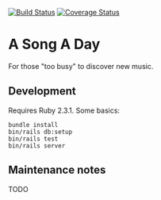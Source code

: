 [![Build Status](https://travis-ci.org/a-song-a-day/a-song-a-day.svg?branch=master)](https://travis-ci.org/a-song-a-day/a-song-a-day)
[![Coverage Status](https://coveralls.io/repos/github/a-song-a-day/a-song-a-day/badge.svg?branch=master)](https://coveralls.io/github/a-song-a-day/a-song-a-day?branch=master)

# A Song A Day

For those "too busy" to discover new music.

## Development

Requires Ruby 2.3.1. Some basics:

    bundle install
    bin/rails db:setup
    bin/rails test
    bin/rails server

## Maintenance notes

TODO
